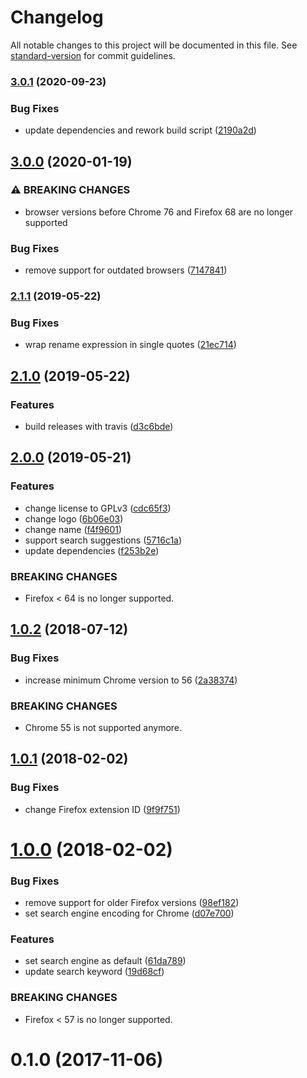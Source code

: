 # Changelog

All notable changes to this project will be documented in this file. See [standard-version](https://github.com/conventional-changelog/standard-version) for commit guidelines.

### [3.0.1](https://github.com/dessant/search-google-us/compare/v3.0.0...v3.0.1) (2020-09-23)


### Bug Fixes

* update dependencies and rework build script ([2190a2d](https://github.com/dessant/search-google-us/commit/2190a2dc0ed04603d01a706c4837e515190d9d66))

## [3.0.0](https://github.com/dessant/search-google-us/compare/v2.1.1...v3.0.0) (2020-01-19)


### ⚠ BREAKING CHANGES

* browser versions before Chrome 76 and Firefox 68
are no longer supported

### Bug Fixes

* remove support for outdated browsers ([7147841](https://github.com/dessant/search-google-us/commit/71478419395b65f97818441f5bfc8d78998633d7))

### [2.1.1](https://github.com/dessant/search-google-us/compare/v2.1.0...v2.1.1) (2019-05-22)


### Bug Fixes

* wrap rename expression in single quotes ([21ec714](https://github.com/dessant/search-google-us/commit/21ec714))



## [2.1.0](https://github.com/dessant/search-google-us/compare/v2.0.0...v2.1.0) (2019-05-22)


### Features

* build releases with travis ([d3c6bde](https://github.com/dessant/search-google-us/commit/d3c6bde))



## [2.0.0](https://github.com/dessant/search-google-us/compare/v1.0.2...v2.0.0) (2019-05-21)


### Features

* change license to GPLv3 ([cdc65f3](https://github.com/dessant/search-google-us/commit/cdc65f3))
* change logo ([6b06e03](https://github.com/dessant/search-google-us/commit/6b06e03))
* change name ([f4f9601](https://github.com/dessant/search-google-us/commit/f4f9601))
* support search suggestions ([5716c1a](https://github.com/dessant/search-google-us/commit/5716c1a))
* update dependencies ([f253b2e](https://github.com/dessant/search-google-us/commit/f253b2e))


### BREAKING CHANGES

* Firefox < 64 is no longer supported.



<a name="1.0.2"></a>
## [1.0.2](https://github.com/dessant/google-us-search-provider/compare/v1.0.1...v1.0.2) (2018-07-12)


### Bug Fixes

* increase minimum Chrome version to 56 ([2a38374](https://github.com/dessant/google-us-search-provider/commit/2a38374))


### BREAKING CHANGES

* Chrome 55 is not supported anymore.



<a name="1.0.1"></a>
## [1.0.1](https://github.com/dessant/google-us-search-provider/compare/v1.0.0...v1.0.1) (2018-02-02)


### Bug Fixes

* change Firefox extension ID ([9f9f751](https://github.com/dessant/google-us-search-provider/commit/9f9f751))



<a name="1.0.0"></a>
# [1.0.0](https://github.com/dessant/google-us-search-provider/compare/v0.1.0...v1.0.0) (2018-02-02)


### Bug Fixes

* remove support for older Firefox versions ([98ef182](https://github.com/dessant/google-us-search-provider/commit/98ef182))
* set search engine encoding for Chrome ([d07e700](https://github.com/dessant/google-us-search-provider/commit/d07e700))


### Features

* set search engine as default ([61da789](https://github.com/dessant/google-us-search-provider/commit/61da789))
* update search keyword ([19d68cf](https://github.com/dessant/google-us-search-provider/commit/19d68cf))


### BREAKING CHANGES

* Firefox < 57 is no longer supported.



<a name="0.1.0"></a>
# 0.1.0 (2017-11-06)
